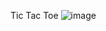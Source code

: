Tic Tac Toe
![image](https://user-images.githubusercontent.com/79543272/234997240-1e08bc43-a5d8-475d-8252-ae2c86cf9f3c.png)
